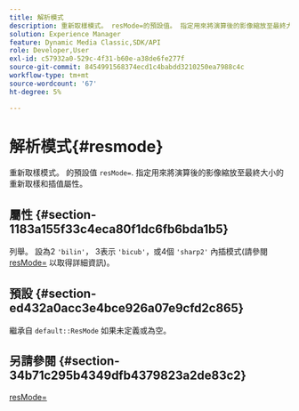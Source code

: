 ```yaml
---
title: 解析模式
description: 重新取樣模式。 resMode=的預設值。 指定用來將演算後的影像縮放至最終大小的重新取樣和插值屬性。
solution: Experience Manager
feature: Dynamic Media Classic,SDK/API
role: Developer,User
exl-id: c57932a0-529c-4f31-b60e-a38de6fe277f
source-git-commit: 8454991568374ecd1c4babdd3210250ea7988c4c
workflow-type: tm+mt
source-wordcount: '67'
ht-degree: 5%

---
```


# 解析模式{#resmode}

重新取樣模式。 的預設值 `resMode=`. 指定用來將演算後的影像縮放至最終大小的重新取樣和插值屬性。

## 屬性 {#section-1183a155f33c4eca80f1dc6fb6bda1b5}

列舉。 設為2 `'bilin'`， 3表示 `'bicub'`，或4個 `'sharp2'` 內插模式(請參閱 [resMode=](/help/aem-is-ir-api/ir-api/http-protocol/image-rendering-api-ref/c-ir-http-protocol-ref/c-ir-http-protocol-command-reference/r-ir-http-resmode.md) 以取得詳細資訊)。

## 預設 {#section-ed432a0acc3e4bce926a07e9cfd2c865}

繼承自 `default::ResMode` 如果未定義或為空。

## 另請參閱 {#section-34b71c295b4349dfb4379823a2de83c2}

[resMode=](../../../../../ir-api/http-protocol/image-rendering-api-ref/c-ir-http-protocol-ref/c-ir-http-protocol-command-reference/r-ir-http-resmode.md#reference-851a5b636f8948cfb11456c9b7dab0d3)
